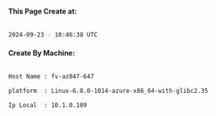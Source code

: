 
   
#### This Page Create at:

```bash

2024-09-23 - 10:46:38 UTC

```

#### Create By Machine:

```bash

Host Name : fv-az847-647

platform  : Linux-6.8.0-1014-azure-x86_64-with-glibc2.35

Ip Local  : 10.1.0.109

```

